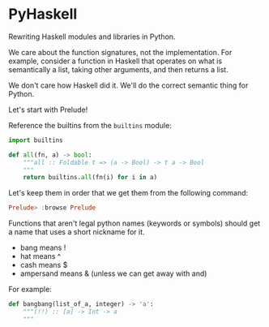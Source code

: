 # PyHaskell
Rewriting Haskell modules and libraries in Python.

We care about the function signatures, not the implementation.
For example, consider a function in Haskell that operates on 
what is semantically a list, taking other arguments, and
then returns a list. 

We don't care how Haskell did it. We'll do the
correct semantic thing for Python.

Let's start with Prelude!

Reference the builtins from the `builtins` module:

``` python
import builtins

def all(fn, a) -> bool:
    """all :: Foldable t => (a -> Bool) -> t a -> Bool
    """
    return builtins.all(fn(i) for i in a)
```

Let's keep them in order that we get them from 
the following command:

``` haskell
Prelude> :browse Prelude
```

Functions that aren't legal python names 
(keywords or symbols) should get a
name that uses a short nickname for it.

- bang means !
- hat means ^
- cash means $
- ampersand means & (unless we can get away with and)

For example:

``` python
def bangbang(list_of_a, integer) -> 'a':
    """(!!) :: [a] -> Int -> a
    """    
```
